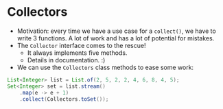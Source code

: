 # Collectors
- Motivation: every time we have a use case for a `collect()`, we have to write 3 functions. A lot of work and has a lot of potential for mistakes.
- The `Collector` interface comes to the rescue!
	- It always implements five methods.
	- Details in documentation. :)
- We can use the `Collectors` class methods to ease some work:
```Java
List<Integer> list = List.of(2, 5, 2, 2, 4, 6, 8, 4, 5);
Set<Integer> set = list.stream()
	.map(e -> e + 1)
	.collect(Collectors.toSet());
```
